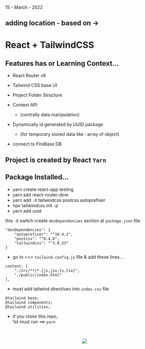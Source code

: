 15 - March - 2022

## adding location - based on -> 

# React + TailwindCSS

## Features has or Learning Context...

* React Router v6
* Tailwind CSS base UI
* Project Folder Structure
* Context API 
    - (centrally data manipulation)
* Dynamically id generated by UUID package 
    - (for temporary stored data like : array of object)

* connect to FireBase DB 

## Project is created by React `Yarn`

## Package Installed... 

* yarn create react-app testing
* yarn add react-router-dom
* yarn add `-D` tailwindcss postcss autoprefixer 
* npx tailwindcss init -p
* yarn add uuid

this `-D` switch create `devDependencies` section at `package.json` file

```
"devDependencies": {
    "autoprefixer": "^10.4.2",
    "postcss": "^8.4.8",
    "tailwindcss": "^3.0.23"
}
```

* go to >>> `tailwind.config.js` file & add these lines...

```
content: [
    "./src/**/*.{js,jsx,ts,tsx}",
    "./public/index.html"
],
```

* must add tailwind directives into `index.css` file

```
@tailwind base;
@tailwind components;
@tailwind utilities;
```

* if you clone this repo, <br> 1st must run ==> `yarn`

<br/>

<p style="text-align:center;">
    <img src="./demo.gif" />
</p>
